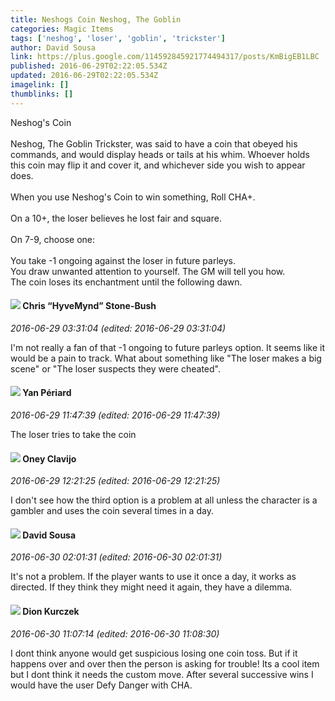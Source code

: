 ```yaml
---
title: Neshogs Coin Neshog, The Goblin
categories: Magic Items
tags: ['neshog', 'loser', 'goblin', 'trickster']
author: David Sousa
link: https://plus.google.com/114592845921774494317/posts/KmBigEB1LBC
published: 2016-06-29T02:22:05.534Z
updated: 2016-06-29T02:22:05.534Z
imagelink: []
thumblinks: []
---
```


Neshog&#39;s Coin<br /><br />Neshog, The Goblin Trickster, was said to have a coin that obeyed his commands, and would display heads or tails at his whim.  Whoever holds this coin may flip it and cover it, and whichever side you wish to appear does.<br /><br />When you use Neshog&#39;s Coin to win something, Roll CHA+. <br /><br />On a 10+, the loser believes he lost fair and square.<br /><br />On  7-9, choose one:<br /><br />You take -1 ongoing against the loser in future parleys.<br />You draw unwanted attention to yourself.  The GM will tell you how.<br />The coin loses its enchantment until the following dawn.
<div id='comment z13xwjdgpomphn5fk22tetwwol2depq0m'>
  <h4><img src='{{site.baseurl}}//images/avatars/108053817066303198241_photo.jpg'> Chris “HyveMynd” Stone-Bush</h4>
      <p><cite>2016-06-29 03:31:04 (edited: 2016-06-29 03:31:04)</cite></p>
        <p>I&#39;m not really a fan of that -1 ongoing to future parleys option. It seems like it would be a pain to track. What about something like &quot;The loser makes a big scene&quot; or &quot;The loser suspects they were cheated&quot;.</p>
</div>
        

<div id='comment z13xwjdgpomphn5fk22tetwwol2depq0m'>
  <h4><img src='{{site.baseurl}}//images/avatars/106237823660898323448_photo.jpg'> Yan Périard</h4>
      <p><cite>2016-06-29 11:47:39 (edited: 2016-06-29 11:47:39)</cite></p>
        <p>The loser tries to take the coin</p>
</div>
        

<div id='comment z13xwjdgpomphn5fk22tetwwol2depq0m'>
  <h4><img src='{{site.baseurl}}//images/avatars/110983326464970369421_photo.jpg'> Oney Clavijo</h4>
      <p><cite>2016-06-29 12:21:25 (edited: 2016-06-29 12:21:25)</cite></p>
        <p>I don&#39;t see how the third option is a problem at all unless the character is a gambler and uses the coin several times in a day.</p>
</div>
        

<div id='comment z13xwjdgpomphn5fk22tetwwol2depq0m'>
  <h4><img src='{{site.baseurl}}//images/avatars/114592845921774494317_photo.jpg'> David Sousa</h4>
      <p><cite>2016-06-30 02:01:31 (edited: 2016-06-30 02:01:31)</cite></p>
        <p>It&#39;s not a problem.  If the player wants to use it once a day, it works as directed.  If they think they might need it again, they have a dilemma.</p>
</div>
        

<div id='comment z13xwjdgpomphn5fk22tetwwol2depq0m'>
  <h4><img src='{{site.baseurl}}//images/avatars/115799062889430174818_photo.jpg'> Dion Kurczek</h4>
      <p><cite>2016-06-30 11:07:14 (edited: 2016-06-30 11:08:30)</cite></p>
        <p>I dont think anyone would get suspicious losing one coin toss.  But if it happens over and over then the person is asking for trouble!  Its a cool item but I dont think it needs the custom move. After several successive wins I would have the user Defy Danger with CHA.</p>
</div>
        